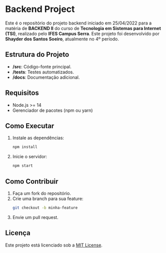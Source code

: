 # Backend Project

Este é o repositório do projeto backend iniciado em 25/04/2022 para a matéria de **BACKEND II** do curso de **Tecnologia em Sistemas para Internet (TSI)**, realizado pelo **IFES Campus Serra**. Este projeto foi desenvolvido por **Shayder dos Santos Soeiro**, atualmente no 4º período.

## Estrutura do Projeto

- **/src**: Código-fonte principal.
- **/tests**: Testes automatizados.
- **/docs**: Documentação adicional.

## Requisitos

- Node.js >= 14
- Gerenciador de pacotes (npm ou yarn)

## Como Executar

1. Instale as dependências:
    ```bash
    npm install
    ```
2. Inicie o servidor:
    ```bash
    npm start
    ```

## Como Contribuir

1. Faça um fork do repositório.
2. Crie uma branch para sua feature:
    ```bash
    git checkout -b minha-feature
    ```
3. Envie um pull request.

## Licença

Este projeto está licenciado sob a [MIT License](LICENSE).